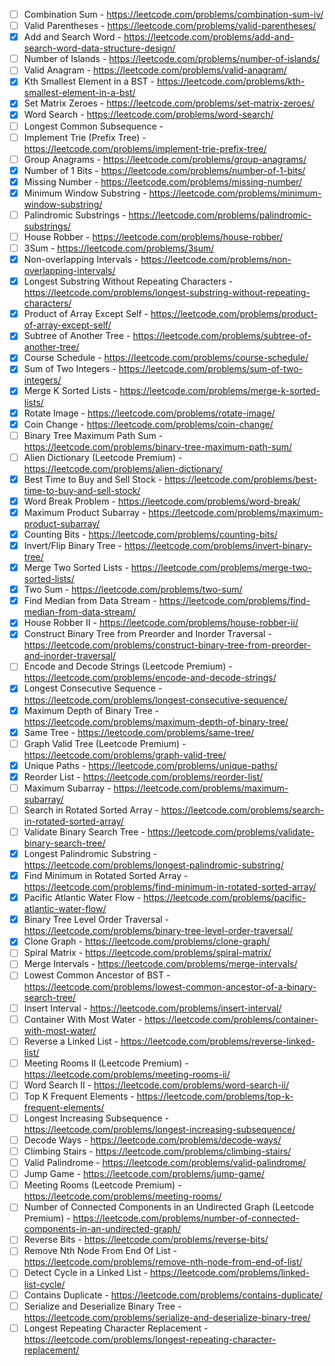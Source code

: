 - [ ] Combination Sum - https://leetcode.com/problems/combination-sum-iv/
- [ ] Valid Parentheses - https://leetcode.com/problems/valid-parentheses/
- [x] Add and Search Word - https://leetcode.com/problems/add-and-search-word-data-structure-design/
- [ ] Number of Islands - https://leetcode.com/problems/number-of-islands/
- [ ] Valid Anagram - https://leetcode.com/problems/valid-anagram/
- [x] Kth Smallest Element in a BST - https://leetcode.com/problems/kth-smallest-element-in-a-bst/
- [x] Set Matrix Zeroes - https://leetcode.com/problems/set-matrix-zeroes/
- [x] Word Search - https://leetcode.com/problems/word-search/
- [ ] Longest Common Subsequence -
- [ ] Implement Trie (Prefix Tree) - https://leetcode.com/problems/implement-trie-prefix-tree/
- [ ] Group Anagrams - https://leetcode.com/problems/group-anagrams/
- [x] Number of 1 Bits - https://leetcode.com/problems/number-of-1-bits/
- [x] Missing Number - https://leetcode.com/problems/missing-number/
- [x] Minimum Window Substring - https://leetcode.com/problems/minimum-window-substring/
- [ ] Palindromic Substrings - https://leetcode.com/problems/palindromic-substrings/
- [ ] House Robber - https://leetcode.com/problems/house-robber/
- [ ] 3Sum - https://leetcode.com/problems/3sum/
- [x] Non-overlapping Intervals - https://leetcode.com/problems/non-overlapping-intervals/
- [x] Longest Substring Without Repeating Characters - https://leetcode.com/problems/longest-substring-without-repeating-characters/
- [x] Product of Array Except Self - https://leetcode.com/problems/product-of-array-except-self/
- [x] Subtree of Another Tree - https://leetcode.com/problems/subtree-of-another-tree/
- [x] Course Schedule - https://leetcode.com/problems/course-schedule/
- [x] Sum of Two Integers - https://leetcode.com/problems/sum-of-two-integers/
- [x] Merge K Sorted Lists - https://leetcode.com/problems/merge-k-sorted-lists/
- [x] Rotate Image - https://leetcode.com/problems/rotate-image/
- [x] Coin Change - https://leetcode.com/problems/coin-change/
- [ ] Binary Tree Maximum Path Sum - https://leetcode.com/problems/binary-tree-maximum-path-sum/
- [ ] Alien Dictionary (Leetcode Premium) - https://leetcode.com/problems/alien-dictionary/
- [x] Best Time to Buy and Sell Stock - https://leetcode.com/problems/best-time-to-buy-and-sell-stock/
- [x] Word Break Problem - https://leetcode.com/problems/word-break/
- [x] Maximum Product Subarray - https://leetcode.com/problems/maximum-product-subarray/
- [x] Counting Bits - https://leetcode.com/problems/counting-bits/
- [x] Invert/Flip Binary Tree - https://leetcode.com/problems/invert-binary-tree/
- [x] Merge Two Sorted Lists - https://leetcode.com/problems/merge-two-sorted-lists/
- [x] Two Sum - https://leetcode.com/problems/two-sum/
- [x] Find Median from Data Stream - https://leetcode.com/problems/find-median-from-data-stream/
- [x] House Robber II - https://leetcode.com/problems/house-robber-ii/
- [x] Construct Binary Tree from Preorder and Inorder Traversal - https://leetcode.com/problems/construct-binary-tree-from-preorder-and-inorder-traversal/
- [ ] Encode and Decode Strings (Leetcode Premium) - https://leetcode.com/problems/encode-and-decode-strings/
- [x] Longest Consecutive Sequence - https://leetcode.com/problems/longest-consecutive-sequence/
- [x] Maximum Depth of Binary Tree - https://leetcode.com/problems/maximum-depth-of-binary-tree/
- [x] Same Tree - https://leetcode.com/problems/same-tree/
- [ ] Graph Valid Tree (Leetcode Premium) - https://leetcode.com/problems/graph-valid-tree/
- [x] Unique Paths - https://leetcode.com/problems/unique-paths/
- [x] Reorder List - https://leetcode.com/problems/reorder-list/
- [ ] Maximum Subarray - https://leetcode.com/problems/maximum-subarray/
- [ ] Search in Rotated Sorted Array - https://leetcode.com/problems/search-in-rotated-sorted-array/
- [ ] Validate Binary Search Tree - https://leetcode.com/problems/validate-binary-search-tree/
- [x] Longest Palindromic Substring - https://leetcode.com/problems/longest-palindromic-substring/
- [x] Find Minimum in Rotated Sorted Array - https://leetcode.com/problems/find-minimum-in-rotated-sorted-array/
- [x] Pacific Atlantic Water Flow - https://leetcode.com/problems/pacific-atlantic-water-flow/
- [x] Binary Tree Level Order Traversal - https://leetcode.com/problems/binary-tree-level-order-traversal/
- [x] Clone Graph - https://leetcode.com/problems/clone-graph/
- [ ] Spiral Matrix - https://leetcode.com/problems/spiral-matrix/
- [ ] Merge Intervals - https://leetcode.com/problems/merge-intervals/
- [ ] Lowest Common Ancestor of BST - https://leetcode.com/problems/lowest-common-ancestor-of-a-binary-search-tree/
- [ ] Insert Interval - https://leetcode.com/problems/insert-interval/
- [ ] Container With Most Water - https://leetcode.com/problems/container-with-most-water/
- [ ] Reverse a Linked List - https://leetcode.com/problems/reverse-linked-list/
- [ ] Meeting Rooms II (Leetcode Premium) - https://leetcode.com/problems/meeting-rooms-ii/
- [ ] Word Search II - https://leetcode.com/problems/word-search-ii/
- [ ] Top K Frequent Elements - https://leetcode.com/problems/top-k-frequent-elements/
- [ ] Longest Increasing Subsequence - https://leetcode.com/problems/longest-increasing-subsequence/
- [ ] Decode Ways - https://leetcode.com/problems/decode-ways/
- [ ] Climbing Stairs - https://leetcode.com/problems/climbing-stairs/
- [ ] Valid Palindrome - https://leetcode.com/problems/valid-palindrome/
- [ ] Jump Game - https://leetcode.com/problems/jump-game/
- [ ] Meeting Rooms (Leetcode Premium) - https://leetcode.com/problems/meeting-rooms/
- [ ] Number of Connected Components in an Undirected Graph (Leetcode Premium) - https://leetcode.com/problems/number-of-connected-components-in-an-undirected-graph/
- [ ] Reverse Bits - https://leetcode.com/problems/reverse-bits/
- [ ] Remove Nth Node From End Of List - https://leetcode.com/problems/remove-nth-node-from-end-of-list/
- [ ] Detect Cycle in a Linked List - https://leetcode.com/problems/linked-list-cycle/
- [ ] Contains Duplicate - https://leetcode.com/problems/contains-duplicate/
- [ ] Serialize and Deserialize Binary Tree - https://leetcode.com/problems/serialize-and-deserialize-binary-tree/
- [ ] Longest Repeating Character Replacement - https://leetcode.com/problems/longest-repeating-character-replacement/
